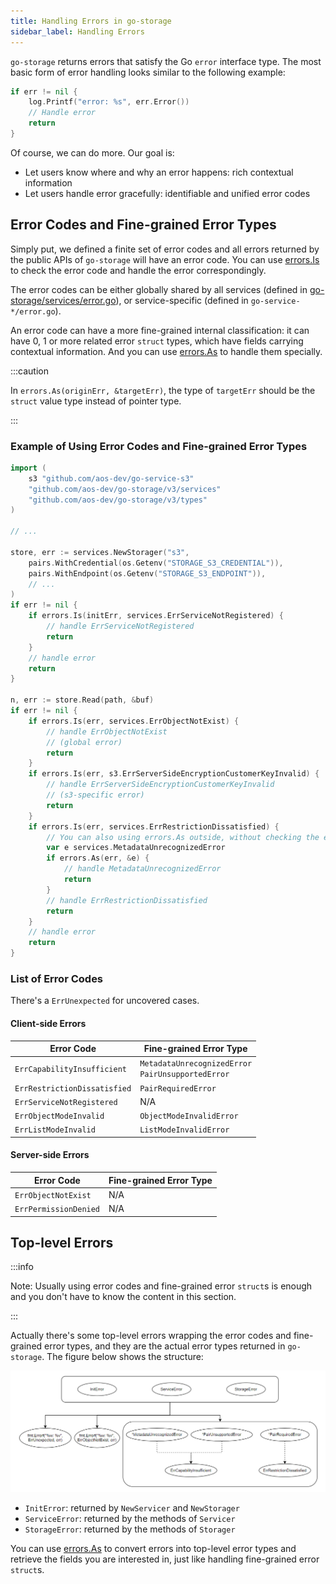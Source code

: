 ```yaml
---
title: Handling Errors in go-storage
sidebar_label: Handling Errors
---
```


`go-storage` returns errors that satisfy the Go `error` interface type. The most basic form of error handling looks similar to the following example:

```go
if err != nil {
	log.Printf("error: %s", err.Error())
	// Handle error
	return
}
```

Of course, we can do more. Our goal is:

- Let users know where and why an error happens: rich contextual information
- Let users handle error gracefully: identifiable and unified error codes

## Error Codes and Fine-grained Error Types

Simply put, we defined a finite set of error codes and all errors returned by the public APIs of `go-storage` will have an error code. You can use [errors.Is](https://golang.org/pkg/errors/#Is) to check the error code and handle the error correspondingly.

The error codes can be either globally shared by all services (defined in [go-storage/services/error.go](https://github.com/aos-dev/go-storage/blob/master/services/error.go)), or service-specific (defined in `go-service-*/error.go`).

An error code can have a more fine-grained internal classification: it can have 0, 1 or more related error `struct` types, which have fields carrying contextual information. And you can use [errors.As](https://golang.org/pkg/errors/#As) to handle them specially.

:::caution 

In `errors.As(originErr, &targetErr)`, the type of `targetErr` should be the `struct` value type instead of pointer type.

:::

### Example of Using Error Codes and Fine-grained Error Types

```go 
import (
	s3 "github.com/aos-dev/go-service-s3"
	"github.com/aos-dev/go-storage/v3/services"
	"github.com/aos-dev/go-storage/v3/types"
)

// ...

store, err := services.NewStorager("s3", 
	pairs.WithCredential(os.Getenv("STORAGE_S3_CREDENTIAL")),
	pairs.WithEndpoint(os.Getenv("STORAGE_S3_ENDPOINT")),
	// ...
)
if err != nil {
	if errors.Is(initErr, services.ErrServiceNotRegistered) {
		// handle ErrServiceNotRegistered
		return
	}
	// handle error
	return
}

n, err := store.Read(path, &buf)
if err != nil {
	if errors.Is(err, services.ErrObjectNotExist) {
		// handle ErrObjectNotExist 
		// (global error)
		return
	}
	if errors.Is(err, s3.ErrServerSideEncryptionCustomerKeyInvalid) {
		// handle ErrServerSideEncryptionCustomerKeyInvalid
		// (s3-specific error)
		return
	}
	if errors.Is(err, services.ErrRestrictionDissatisfied) {
		// You can also using errors.As outside, without checking the error code
		var e services.MetadataUnrecognizedError
		if errors.As(err, &e) {
			// handle MetadataUnrecognizedError
			return
		}
		// handle ErrRestrictionDissatisfied
		return
	}
	// handle error
	return
}
```

### List of Error Codes

There's a `ErrUnexpected` for uncovered cases.

#### Client-side Errors

Error Code|Fine-grained Error Type
-----|-----
`ErrCapabilityInsufficient`|`MetadataUnrecognizedError`<br />`PairUnsupportedError`
`ErrRestrictionDissatisfied`|`PairRequiredError`
`ErrServiceNotRegistered`|N/A
`ErrObjectModeInvalid`|`ObjectModeInvalidError`
`ErrListModeInvalid`|`ListModeInvalidError`

#### Server-side Errors 

Error Code|Fine-grained Error Type
-----|-----
`ErrObjectNotExist`|N/A
`ErrPermissionDenied`|N/A

## Top-level Errors 

:::info

Note: Usually using error codes and fine-grained error `struct`s is enough and you don't have to know the content in this section.

:::

Actually there's some top-level errors wrapping the error codes and fine-grained error types, and they are the actual error types returned in `go-storage`. The figure below shows the structure:

![](https://raw.githubusercontent.com/aos-dev/specs/master/rfcs/47/new.png)

- `InitError`: returned by `NewServicer` and `NewStorager`
- `ServiceError`: returned by the methods of `Servicer`
- `StorageError`: returned by the methods of `Storager`

You can use [errors.As](https://golang.org/pkg/errors/#As) to convert errors into top-level error types and retrieve the fields you are interested in, just like handling fine-grained error `struct`s.
